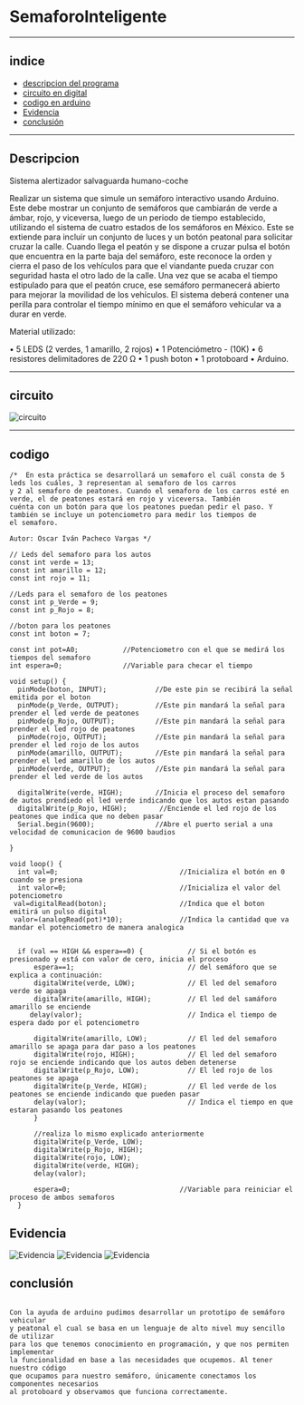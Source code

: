 # SemaforoInteligente
***
## indice 
+ [descripcion del programa](#descripcion)
+ [circuito en digital](#circuito)    
+ [codigo en arduino](#codigo)
+ [Evidencia](#Evidencia)
+ [conclusión](#conclusión)
***
## Descripcion   
Sistema alertizador salvaguarda humano-coche

Realizar un sistema que simule un semáforo interactivo usando Arduino. Este debe mostrar un conjunto de semáforos que cambiarán de verde a ámbar, rojo, y viceversa, luego de un periodo de tiempo establecido, utilizando el sistema de cuatro estados de los semáforos en México. Este se extiende para incluir un conjunto de luces y un botón peatonal para solicitar cruzar la calle. Cuando llega el peatón y se dispone a cruzar pulsa el botón que encuentra en la parte baja del semáforo, este reconoce la orden y cierra el paso de los vehículos para que el viandante pueda cruzar con seguridad hasta el otro lado de la calle. Una vez que se acaba el tiempo estipulado para que el peatón cruce, ese semáforo permanecerá abierto para mejorar la movilidad de los vehículos. El sistema deberá contener una perilla para controlar el tiempo mínimo en que el semáforo vehicular va a durar en verde.

Material utilizado:

•	5 LEDS (2 verdes, 1 amarillo, 2 rojos)
•	1 Potenciómetro - (10K)
•	6 resistores delimitadores de 220 Ω
•	1 push boton
•	1 protoboard
•	Arduino.

***
## circuito 
![circuito](/Diagrama.png)
***
## codigo 
~~~
/*  En esta práctica se desarrollará un semaforo el cuál consta de 5 leds los cuáles, 3 representan al semaforo de los carros
y 2 al semaforo de peatones. Cuando el semaforo de los carros esté en verde, el de peatones estará en rojo y viceversa. También
cuénta con un botón para que los peatones puedan pedir el paso. Y también se incluye un potenciometro para medir los tiempos de 
el semaforo.
 
Autor: Oscar Iván Pacheco Vargas */
 
// Leds del semaforo para los autos
const int verde = 13;       
const int amarillo = 12;       
const int rojo = 11;        

//Leds para el semaforo de los peatones
const int p_Verde = 9;       
const int p_Rojo = 8;        

//boton para los peatones
const int boton = 7; 
       
const int pot=A0;           //Potenciometro con el que se medirá los tiempos del semaforo
int espera=0;               //Variable para checar el tiempo 

void setup() {                      
  pinMode(boton, INPUT);            //De este pin se recibirá la señal emitida por el boton
  pinMode(p_Verde, OUTPUT);         //Este pin mandará la señal para prender el led verde de peatones
  pinMode(p_Rojo, OUTPUT);          //Este pin mandará la señal para prender el led rojo de peatones
  pinMode(rojo, OUTPUT);            //Este pin mandará la señal para prender el led rojo de los autos
  pinMode(amarillo, OUTPUT);        //Este pin mandará la señal para prender el led amarillo de los autos
  pinMode(verde, OUTPUT);           //Este pin mandará la señal para prender el led verde de los autos
  
  digitalWrite(verde, HIGH);        //Inicia el proceso del semaforo de autos prendiedo el led verde indicando que los autos estan pasando
  digitalWrite(p_Rojo, HIGH);        //Enciende el led rojo de los peatones que indica que no deben pasar 
  Serial.begin(9600);               //Abre el puerto serial a una velocidad de comunicacion de 9600 baudios

}

void loop() {
  int val=0;                              //Inicializa el botón en 0 cuando se presiona 
  int valor=0;                            //Inicializa el valor del potenciometro
 val=digitalRead(boton);                  //Indica que el boton emitirá un pulso digital
 valor=(analogRead(pot)*10);              //Indica la cantidad que va mandar el potenciometro de manera analogica

 
  if (val == HIGH && espera==0) {           // Si el botón es presionado y está con valor de cero, inicia el proceso
      espera==1;                            // del semáforo que se explica a continuación:
      digitalWrite(verde, LOW);             // El led del semaforo verde se apaga
      digitalWrite(amarillo, HIGH);         // El led del samáforo amarillo se enciende
     delay(valor);                          // Indica el tiempo de espera dado por el potenciometro

      digitalWrite(amarillo, LOW);          // El led del semaforo amarillo se apaga para dar paso a los peatones
      digitalWrite(rojo, HIGH);             // El led del semaforo rojo se enciende indicando que los autos deben detenerse
      digitalWrite(p_Rojo, LOW);            // El led rojo de los peatones se apaga
      digitalWrite(p_Verde, HIGH);          // El led verde de los peatones se enciende indicando que pueden pasar
      delay(valor);                         // Indica el tiempo en que estaran pasando los peatones 
      }

      //realiza lo mismo explicado anteriormente 
      digitalWrite(p_Verde, LOW);        
      digitalWrite(p_Rojo, HIGH);         
      digitalWrite(rojo, LOW);          
      digitalWrite(verde, HIGH);        
      delay(valor);                
          
      espera=0;                           //Variable para reiniciar el proceso de ambos semaforos
  }

~~~

## Evidencia

![Evidencia](/Img1.jpg)
![Evidencia](/Img2.jpg)
![Evidencia](/Img3.jpg)



## conclusión
~~~

Con la ayuda de arduino pudimos desarrollar un prototipo de semáforo vehicular 
y peatonal el cual se basa en un lenguaje de alto nivel muy sencillo de utilizar 
para los que tenemos conocimiento en programación, y que nos permiten implementar 
la funcionalidad en base a las necesidades que ocupemos. Al tener nuestro código 
que ocupamos para nuestro semáforo, únicamente conectamos los componentes necesarios 
al protoboard y observamos que funciona correctamente.  

~~~

